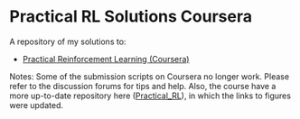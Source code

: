 # Practical RL Solutions Coursera
A repository of my solutions to:
- [Practical Reinforcement Learning (Coursera)](https://www.coursera.org/learn/practical-rl)

Notes: Some of the submission scripts on Coursera no longer work. Please refer to the discussion forums for tips and help. Also, the course have a more up-to-date repository here ([Practical_RL](https://github.com/yandexdataschool/Practical_RL)), in which the links to figures were updated.
